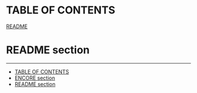 # TABLE OF CONTENTS
[README](#README)


# README section <a name="README"></a>
-----------
- [TABLE OF CONTENTS](/README.md#TABLEOFCONTENTS)
- [ENCORE section](/README.md#ENCOREsection)
- [README section](/README.md#READMEsection)
